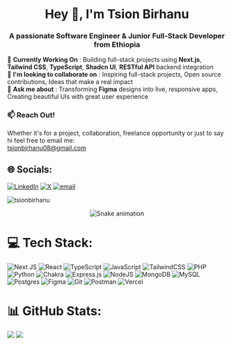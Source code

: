 
<h1 align="center">Hey 👋, I'm Tsion Birhanu</h1>
<h3 align="center">A passionate Software Engineer & Junior Full-Stack Developer from Ethiopia</h3>

 🌱 **Currently Working On** : Building full-stack projects using **Next.js**, **Tailwind CSS**, **TypeScript**, **Shadcn UI**, **RESTful API** backend integration<br>
 🤝 **I'm looking to collaborate on** : Inspiring full-stack projects, Open source contributions, Ideas that make a real impact<br>
 💬 **Ask me about** : Transforming **Figma** designs into live, responsive apps, Creating beautiful UIs with great user experience 
 ### 📫 Reach Out!
 <p align="left">
  Whether it's for a project, collaboration, freelance opportunity or just to say hi feel free to email me:<br/>
   <a href="mailto:tsionbirhanu08@gmail.com">tsionbirhanu08@gmail.com</a>
</p>

## 🌐 Socials:
[![LinkedIn](https://img.shields.io/badge/LinkedIn-%230077B5.svg?logo=linkedin&logoColor=white)](https://linkedin.com/in/linkedin.com/in/tsion-birhanu-76988a338) [![X](https://img.shields.io/badge/X-black.svg?logo=X&logoColor=white)](https://x.com/@TsionBirha87415) [![email](https://img.shields.io/badge/Email-D14836?logo=gmail&logoColor=white)](mailto:tsionbirhanu08@gmail.com) 

<p align="left">
  <img src="https://komarev.com/ghpvc/?username=tsionbirhanu&label=Profile%20views&color=0e75b6&style=flat" alt="tsionbirhanu" />
</p>

<!-- Snake Game Repo View -->

<div align="center">
  <img src="https://profile-readme-generator.com/assets/snake.svg" alt="Snake animation" />
</div>

# 💻 Tech Stack:
![Next JS](https://img.shields.io/badge/Next-black?style=for-the-badge&logo=next.js&logoColor=white) ![React](https://img.shields.io/badge/react-%2320232a.svg?style=for-the-badge&logo=react&logoColor=%2361DAFB) ![TypeScript](https://img.shields.io/badge/typescript-%23007ACC.svg?style=for-the-badge&logo=typescript&logoColor=white) ![JavaScript](https://img.shields.io/badge/javascript-%23323330.svg?style=for-the-badge&logo=javascript&logoColor=%23F7DF1E)  ![TailwindCSS](https://img.shields.io/badge/tailwindcss-%2338B2AC.svg?style=for-the-badge&logo=tailwind-css&logoColor=white) ![PHP](https://img.shields.io/badge/php-%23777BB4.svg?style=for-the-badge&logo=php&logoColor=white) ![Python](https://img.shields.io/badge/python-3670A0?style=for-the-badge&logo=python&logoColor=ffdd54) ![Chakra](https://img.shields.io/badge/chakra-%234ED1C5.svg?style=for-the-badge&logo=chakraui&logoColor=white) ![Express.js](https://img.shields.io/badge/express.js-%23404d59.svg?style=for-the-badge&logo=express&logoColor=%2361DAFB)  ![NodeJS](https://img.shields.io/badge/node.js-6DA55F?style=for-the-badge&logo=node.js&logoColor=white) ![MongoDB](https://img.shields.io/badge/MongoDB-%234ea94b.svg?style=for-the-badge&logo=mongodb&logoColor=white) ![MySQL](https://img.shields.io/badge/mysql-4479A1.svg?style=for-the-badge&logo=mysql&logoColor=white) ![Postgres](https://img.shields.io/badge/postgres-%23316192.svg?style=for-the-badge&logo=postgresql&logoColor=white) ![Figma](https://img.shields.io/badge/figma-%23F24E1E.svg?style=for-the-badge&logo=figma&logoColor=white) ![Git](https://img.shields.io/badge/git-%23F05033.svg?style=for-the-badge&logo=git&logoColor=white) ![Postman](https://img.shields.io/badge/Postman-FF6C37?style=for-the-badge&logo=postman&logoColor=white) ![Vercel](https://img.shields.io/badge/vercel-%23000000.svg?style=for-the-badge&logo=vercel&logoColor=white)
# 📊 GitHub Stats:
![](https://github-readme-stats.vercel.app/api?username=tsionbirhanu&theme=holi&hide_border=true&include_all_commits=true&count_private=false)
![](https://github-readme-stats.vercel.app/api/top-langs/?username=tsionbirhanu&theme=holi&hide_border=true&include_all_commits=true&count_private=false&layout=compact)
